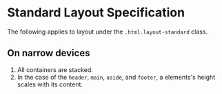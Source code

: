 # Standard Layout Specification

The following applies to layout under the `.html.layout-standard` class.

## On narrow devices

1. All containers are stacked.
1. In the case of the `header`, `main`, `aside`, and `footer`, a elements's height scales with its content.

##
